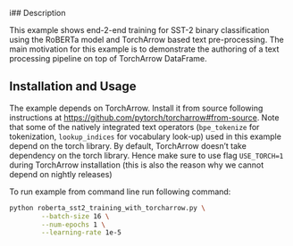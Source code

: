 i## Description

This example shows end-2-end training for SST-2 binary classification using the RoBERTa model and TorchArrow based text pre-processing. The main motivation for this example is to demonstrate the authoring of a text processing pipeline on top of TorchArrow DataFrame. 

## Installation and Usage

The example depends on TorchArrow. Install it from source following instructions at https://github.com/pytorch/torcharrow#from-source.  Note that some of the natively integrated text operators (`bpe_tokenize` for tokenization, `lookup_indices` for vocabulary look-up) used in this example depend on the torch library. By default, TorchArrow doesn’t take dependency on the torch library. Hence make sure to use flag `USE_TORCH=1` during TorchArrow installation (this is also the reason why we cannot depend on nightly releases)

To run example from command line run following command:

```bash
python roberta_sst2_training_with_torcharrow.py \
        --batch-size 16 \
        --num-epochs 1 \
        --learning-rate 1e-5
```
